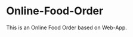 # Online-Food-Order

This is an Online Food Order based on Web-App.




















































































































































































































































































































